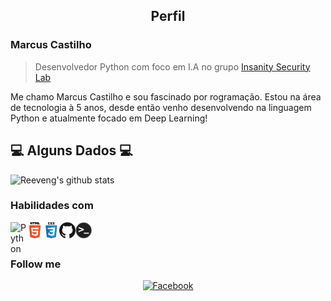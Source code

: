 
<p align="center">
 <h2 align="center">Perfil</h2>
</p>

### Marcus Castilho
> Desenvolvedor Python com foco em I.A no grupo [Insanity Security Lab](https://facebook.com/InsanityLabSec)


<div>
 <p>
   Me chamo Marcus Castilho e sou fascinado por rogramação. Estou na área de tecnologia à 5 anos, desde então venho desenvolvendo na linguagem Python e atualmente focado em Deep Learning!
  </p>
</div>

<h2>💻 Alguns Dados 💻</h2>

![Reeveng's github stats](https://github-readme-stats.vercel.app/api?username=c4st1lh0&show_icons=true&title_color=fff&icon_color=79ff97&text_color=9f9f9f&bg_color=151515)



### Habilidades com 

[<img align="left" alt="Python" width="26px" src="https://github.com/abranhe/programming-languages-logos/blob/master/src/python/python_128x128.png" />]()
[<img align="left" alt="HTML5" width="26px" src="https://raw.githubusercontent.com/github/explore/80688e429a7d4ef2fca1e82350fe8e3517d3494d/topics/html/html.png" />]()
[<img align="left" alt="CSS3" width="26px" src="https://raw.githubusercontent.com/github/explore/80688e429a7d4ef2fca1e82350fe8e3517d3494d/topics/css/css.png" />]()
[<img align="left" alt="GitHub" width="26px" src="https://raw.githubusercontent.com/github/explore/78df643247d429f6cc873026c0622819ad797942/topics/github/github.png" />]()
[<img align="left" alt="Bash Terminal" width="26px" src="https://raw.githubusercontent.com/github/explore/80688e429a7d4ef2fca1e82350fe8e3517d3494d/topics/terminal/terminal.png" />]()
<br><br>


<h3> Follow me </h3>

<p align="center">
<a href="https://www.facebook.com/c4st1lh0" target="_blank"><img alt="Facebook" src="https://img.shields.io/badge/Facebook-C4ST1LH0-blue?style=flat&logo=facebook"></a>
</p>
<br><br>
